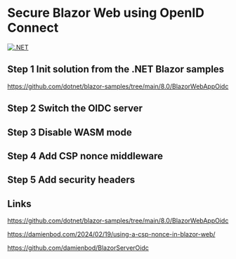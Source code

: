 # Secure Blazor Web using OpenID Connect

[![.NET](https://github.com/damienbod/BlazorWebOidc/actions/workflows/dotnet.yml/badge.svg)](https://github.com/damienbod/BlazorWebOidc/actions/workflows/dotnet.yml)

## Step 1 Init solution from the .NET Blazor samples

https://github.com/dotnet/blazor-samples/tree/main/8.0/BlazorWebAppOidc

## Step 2 Switch the OIDC server

## Step 3 Disable WASM mode

## Step 4 Add CSP nonce middleware

## Step 5 Add security headers

## Links

https://github.com/dotnet/blazor-samples/tree/main/8.0/BlazorWebAppOidc

https://damienbod.com/2024/02/19/using-a-csp-nonce-in-blazor-web/

https://github.com/damienbod/BlazorServerOidc
